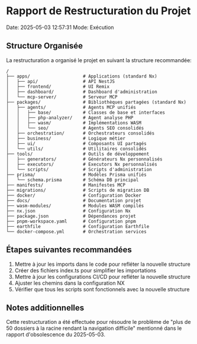 # Rapport de Restructuration du Projet

Date: 2025-05-03 12:57:31
Mode: Exécution

## Structure Organisée

La restructuration a organisé le projet en suivant la structure recommandée:

```
/
├── apps/                    # Applications (standard Nx)
│   ├── api/                 # API NestJS
│   ├── frontend/            # UI Remix
│   ├── dashboard/           # Dashboard d'administration
│   └── mcp-server/          # Serveur MCP
├── packages/                # Bibliothèques partagées (standard Nx)
│   ├── agents/              # Agents MCP unifiés
│   │   ├── base/            # Classes de base et interfaces
│   │   ├── php-analyzer/    # Agent analyse PHP
│   │   ├── wasm/            # Implémentations WASM
│   │   └── seo/             # Agents SEO consolidés
│   ├── orchestration/       # Orchestrateurs consolidés
│   ├── business/            # Logique métier
│   ├── ui/                  # Composants UI partagés
│   └── utils/               # Utilitaires consolidés
├── tools/                   # Outils de développement
│   ├── generators/          # Générateurs Nx personnalisés
│   ├── executors/           # Executors Nx personnalisés
│   └── scripts/             # Scripts d'administration
├── prisma/                  # Modèles Prisma unifiés
│   └── schema.prisma        # Schéma DB principal
├── manifests/               # Manifestes MCP
├── migrations/              # Scripts de migration DB
├── docker/                  # Configuration Docker
├── docs/                    # Documentation projet
├── wasm-modules/            # Modules WASM compilés
├── nx.json                  # Configuration Nx
├── package.json             # Dépendances projet
├── pnpm-workspace.yaml      # Configuration pnpm
├── earthfile                # Configuration Earthfile
└── docker-compose.yml       # Orchestration services
```

## Étapes suivantes recommandées

1. Mettre à jour les imports dans le code pour refléter la nouvelle structure
2. Créer des fichiers index.ts pour simplifier les importations
3. Mettre à jour les configurations CI/CD pour refléter la nouvelle structure
4. Ajuster les chemins dans la configuration NX
5. Vérifier que tous les scripts sont fonctionnels avec la nouvelle structure

## Notes additionnelles

Cette restructuration a été effectuée pour résoudre le problème de "plus de 50 dossiers à la racine rendant la navigation difficile" mentionné dans le rapport d'obsolescence du 2025-05-03.
